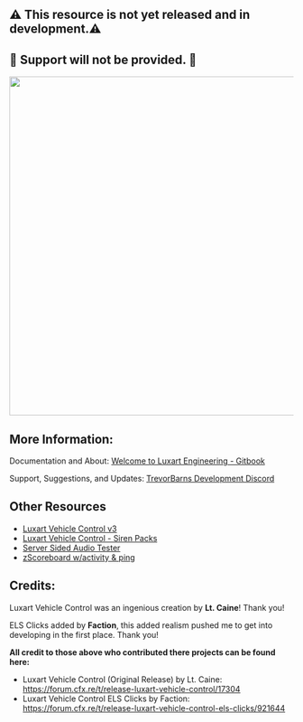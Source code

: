 ## :warning: This resource is not yet released and in development.:warning:
## :rotating_light: Support will not be provided. :rotating_light:
<p align="center">
<img align="center" width="600" src="https://i.imgur.com/7d78UK8.png">
</p>

## More Information:
Documentation and About: [Welcome to Luxart Engineering - Gitbook](https://www.luxartengineering.com/)

Support, Suggestions, and Updates: [TrevorBarns Development Discord](https://discord.link/lvc/)

## Other Resources
* [Luxart Vehicle Control v3](https://github.com/TrevorBarns/luxart-vehicle-control)
* [Luxart Vehicle Control - Siren Packs](https://github.com/TrevorBarns/luxart-vehicle-control-extras)
* [Server Sided Audio Tester](https://github.com/TrevorBarns/Server-Side-Audio-Tester)
* [zScoreboard w/activity & ping](https://github.com/TrevorBarns/z-scoreboard)

## Credits:
Luxart Vehicle Control was an ingenious creation by __Lt. Caine__! Thank you! 

ELS Clicks added by __Faction__, this added realism pushed me to get into developing in the first place. Thank you!

__All credit to those above who contributed there projects can be found here:__
* Luxart Vehicle Control (Original Release) by Lt. Caine: https://forum.cfx.re/t/release-luxart-vehicle-control/17304
* Luxart Vehicle Control ELS Clicks by Faction: https://forum.cfx.re/t/release-luxart-vehicle-control-els-clicks/921644

